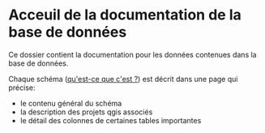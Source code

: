 # Acceuil de la documentation de la base de données

Ce dossier contient la documentation pour les données contenues dans la base de données. 

Chaque schéma ([qu'est-ce que c'est ?](../tutos/glossaire.md#schema "Dans une base de données relationnelle, un schéma regroupe différents objets dont des tables, vues et fonctions.")) est décrit dans une page qui précise:
 - le contenu général du schéma
 - la description des projets qgis associés
 - le détail des colonnes de certaines tables importantes